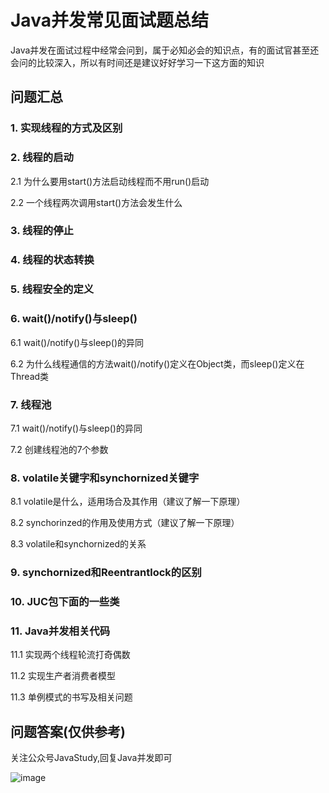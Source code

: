 # Java并发常见面试题总结
Java并发在面试过程中经常会问到，属于必知必会的知识点，有的面试官甚至还会问的比较深入，所以有时间还是建议好好学习一下这方面的知识

## 问题汇总

### 1. 实现线程的方式及区别

### 2. 线程的启动

2.1 为什么要用start()方法启动线程而不用run()启动

2.2 一个线程两次调用start()方法会发生什么

### 3. 线程的停止

### 4. 线程的状态转换

### 5. 线程安全的定义

### 6. wait()/notify()与sleep()

6.1 wait()/notify()与sleep()的异同

6.2 为什么线程通信的方法wait()/notify()定义在Object类，而sleep()定义在Thread类

### 7. 线程池

7.1 wait()/notify()与sleep()的异同

7.2 创建线程池的7个参数

### 8. volatile关键字和synchornized关键字

8.1 volatile是什么，适用场合及其作用（建议了解一下原理）

8.2 synchorinzed的作用及使用方式（建议了解一下原理）

8.3 volatile和synchornized的关系

### 9. synchornized和Reentrantlock的区别
 
### 10. JUC包下面的一些类

### 11. Java并发相关代码

11.1 实现两个线程轮流打奇偶数

11.2 实现生产者消费者模型

11.3 单例模式的书写及相关问题

## 问题答案(仅供参考)

关注公众号JavaStudy,回复Java并发即可

![image](https://github.com/miraclewk/JavaRookies/blob/master/JavaStudy.jpg)



  
